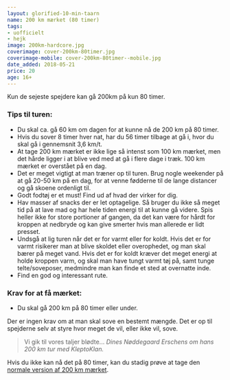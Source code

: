 ```yaml
---
layout: glorified-10-min-taarn
name: 200 km mærket (80 timer)
tags:
- uofficielt
- hejk
image: 200km-hardcore.jpg
coverimage: cover-200km-80timer.jpg
coverimage-mobile: cover-200km-80timer--mobile.jpg
date_added: 2018-05-21
price: 20
age: 16+
---
```

Kun de sejeste spejdere kan gå 200km på kun 80 timer.

<aside class="glorified-aside">
  <h3>Tips til turen:</h3>
  <ul>
    <li>Du skal ca. gå 60 km om dagen for at kunne nå de 200 km på 80 timer.</li>
    <li>Hvis du sover 8 timer hver nat, har du 56 timer tilbage at gå i, hvor du skal gå i gennemsnit 3,6 km/t.</li>
    <li>At tage 200 km mærket er ikke lige så intenst som 100 km mærket, men det hårde ligger i at blive ved med at gå i flere dage i træk. 100 km mærket er overstået på en dag.</li>
    <li>Det er meget vigtigt at man træner op til turen. Brug nogle weekender på at gå 20-50 km på en dag, for at venne fødderne til de lange distancer og gå skoene ordenligt til.</li>
    <li>Godt fodtøj er et must! Find ud af hvad der virker for dig.</li>
    <li>Hav masser af snacks der er let optagelige. Så bruger du ikke så meget tid på at lave mad og har hele tiden energi til at kunne gå videre. Spis heller ikke for store portioner af gangen, da det kan være for hårdt for kroppen at nedbryde og kan give smerter hvis man allerede er lidt presset.</li>
    <li>Undsgå at lig turen når det er for varmt eller for koldt. Hvis det er for varmt risikerer man at blive skoldet eller overophedet, og man skal bærer på meget vand. Hvis det er for koldt kræver det meget energi at holde kroppen varm, og skal man have tungt varmt tøj på, samt tunge telte/soveposer, medmindre man kan finde et sted at overnatte inde.</li>
    <li>Find en god og interessant rute.</li>
  </ul>
</aside>

### Krav for at få mærket:
- Du skal gå 200 km på 80 timer eller under.

Der er ingen krav om at man skal sove en bestemt mængde. Det er op til spejderne selv at styre hvor meget de vil, eller ikke vil, sove.

> Vi gik til vores taljer blødte...
*Dines Nøddegaard Erschens om hans 200 km tur med KleptoKlan.*

Hvis du ikke kan nå det på 80 timer, kan du stadig prøve at tage den [normale version af 200 km mærket](/m/200km).